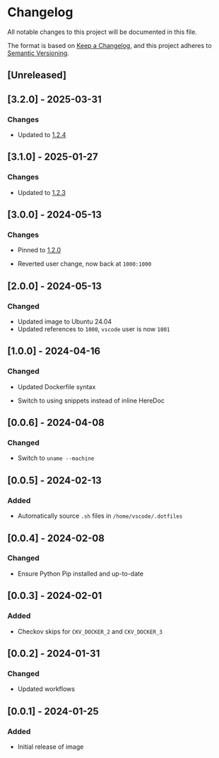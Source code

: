 <!-- markdownlint-disable MD003 MD024 -->

# Changelog

All notable changes to this project will be documented in this file.

The format is based on [Keep a Changelog](https://keepachangelog.com/en/1.0.0/),
and this project adheres to [Semantic Versioning](https://semver.org/spec/v2.0.0.html).

## [Unreleased]

## [3.2.0] - 2025-03-31

### Changes

- Updated to [1.2.4](https://github.com/devcontainers/images/blob/main/src/base-ubuntu/history/1.2.4.md)

## [3.1.0] - 2025-01-27

### Changes

- Updated to [1.2.3](https://github.com/devcontainers/images/blob/main/src/base-ubuntu/history/1.2.3.md)

## [3.0.0] - 2024-05-13

### Changes

- Pinned to [1.2.0](https://github.com/devcontainers/images/blob/main/src/base-ubuntu/history/1.2.0.md)

- Reverted user change, now back at `1000:1000`

## [2.0.0] - 2024-05-13

### Changed

- Updated image to Ubuntu 24.04
- Updated references to `1000`, `vscode` user is now `1001`

## [1.0.0] - 2024-04-16

### Changed

- Updated Dockerfile syntax

- Switch to using snippets instead of inline HereDoc

## [0.0.6] - 2024-04-08

### Changed

- Switch to `uname --machine`

## [0.0.5] - 2024-02-13

### Added

- Automatically source `.sh` files in `/home/vscode/.dotfiles`

## [0.0.4] - 2024-02-08

### Changed

- Ensure Python Pip installed and up-to-date

## [0.0.3] - 2024-02-01

### Added

- Checkov skips for `CKV_DOCKER_2` and `CKV_DOCKER_3`

## [0.0.2] - 2024-01-31

### Changed

- Updated workflows

## [0.0.1] - 2024-01-25

### Added

- Initial release of image
